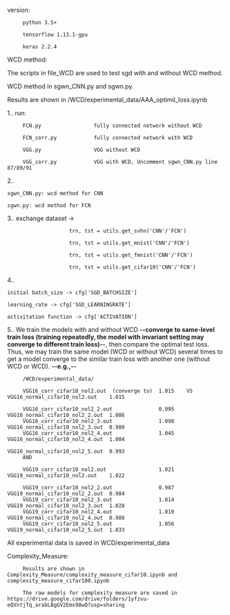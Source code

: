 version: 
         
         python 3.5+

         tensorflow 1.13.1-gpu
         
         keras 2.2.4
         
WCD method:

The scripts in file_WCD are used to test sgd with and without WCD method.

WCD method in sgwn_CNN.py and sgwn.py.

Results are shown in /WCD/experimental_data/AAA_optimil_loss.ipynb

1..  run: 

         FCN.py                 fully connected network without WCD

         FCN_corr.py            fully connected network with WCD
         
         VGG.py                 VGG without WCD
         
         VGG_corr.py            VGG with WCD, Uncomment sgwn_CNN.py line 87/89/91

2..  

    sgwn_CNN.py: wcd method for CNN

    sgwn.py: wcd method for FCN
    
3..  exchange dataset -> 

                        trn, tst = utils.get_svhn('CNN'/'FCN')

                        trn, tst = utils.get_mnist('CNN'/'FCN')
                        
                        trn, tst = utils.get_fmnist('CNN'/'FCN')
                        
                        trn, tst = utils.get_cifar10('CNN'/'FCN')
    
4..  
   
    initial batch_size -> cfg['SGD_BATCHSIZE'] 

    learning_rate -> cfg['SGD_LEARNINGRATE']

    activitation function -> cfg['ACTIVATION']
    
5.. We train the models with and without WCD **--converge to same-level train loss (training repeatedly, the model with invariant setting may converge to different train loss)--**, then compare the optimal test loss. Thus, we may train the same model (WCD or without WCD) several times to get a model converge to the similar train loss with another one (without WCD or WCD). **--e.g.,--**

         /WCD/experimental_data/
         
         VGG16_corr_cifar10_nol2.out  (converge to)  1.015    VS      VGG16_normal_cifar10_nol2.out    1.015
         
         VGG16_corr_cifar10_nol2_2.out               0.995            VGG16_normal_cifar10_nol2_2.out  1.086
         VGG16_corr_cifar10_nol2_3.out               1.098            VGG16_normal_cifar10_nol2_3.out  0.980
         VGG16_corr_cifar10_nol2_4.out               1.045            VGG16_normal_cifar10_nol2_4.out  1.004
                                                                      VGG16_normal_cifar10_nol2_5.out  0.993       
         AND
         
         VGG19_corr_cifar10_nol2.out                 1.021            VGG19_normal_cifar10_nol2.out    1.022                
         
         VGG19_corr_cifar10_nol2_2.out               0.987            VGG19_normal_cifar10_nol2_2.out  0.984
         VGG19_corr_cifar10_nol2_3.out               1.014            VGG19_normal_cifar10_nol2_3.out  1.028
         VGG19_corr_cifar10_nol2_4.out               1.010            VGG19_normal_cifar10_nol2_4.out  0.988
         VGG19_corr_cifar10_nol2_5.out               1.056            VGG19_normal_cifar10_nol2_5.out  1.033
         
All experimental data is saved in WCD/experimental_data     


Complexity_Measure:

         Results are shown in Complexity_Measure/complexity_measure_cifar10.ipynb and complexity_measure_cifar100.ipynb

         The raw models for complexity measure are saved in https://drive.google.com/drive/folders/1yfzvu-eQVntjTq_arabLBgGV2Ems98wQ?usp=sharing
